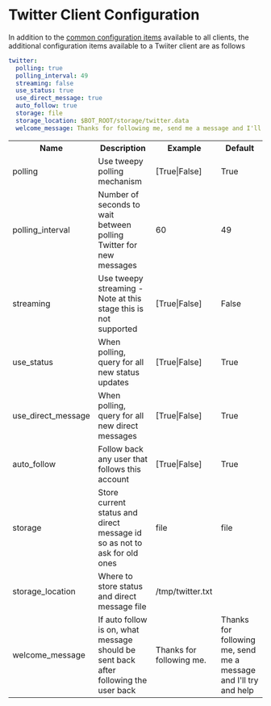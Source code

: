 # Twitter Client Configuration

In addition to the [common configuration items](./Config_Client) available to all clients, the additional configuration 
items available to a Twiiter client are as follows

```yaml
twitter:
  polling: true
  polling_interval: 49
  streaming: false
  use_status: true
  use_direct_message: true
  auto_follow: true
  storage: file
  storage_location: $BOT_ROOT/storage/twitter.data
  welcome_message: Thanks for following me, send me a message and I'll try and help
```

<table>
  <tr>
    <th>Name</th>
    <th>Description</th>
    <th>Example</th>
    <th>Default</th>
  </tr>
  <tr>
    <td>polling</td>
    <td>Use tweepy polling mechanism</td>
    <td>[True|False]</td>
    <td>True</td>
  </tr>
  <tr>
    <td>polling_interval</td>
    <td>Number of seconds to wait between polling Twitter for new messages</td>
    <td>60</td>
    <td>49</td>
  </tr>
  <tr>
    <td>streaming</td>
    <td>Use tweepy streaming - Note at this stage this is not supported</td>
    <td>[True|False]</td>
    <td>False</td>
  </tr>
  <tr>
    <td>use_status</td>
    <td>When polling, query for all new status updates</td>
    <td>[True|False]</td>
    <td>True</td>
  </tr>
  <tr>
    <td>use_direct_message</td>
    <td>When polling, query for all new direct messages</td>
    <td>[True|False]</td>
    <td>True</td>
  </tr>
  <tr>
    <td>auto_follow</td>
    <td>Follow back any user that follows this account</td>
    <td>[True|False]</td>
    <td>True</td>
  </tr>
  <tr>
    <td>storage</td>
    <td>Store current status and direct message id so as not to ask for old ones</td>
    <td>file</td>
    <td>file</td>
  </tr>
  <tr>
    <td>storage_location</td>
    <td>Where to store status and direct message file</td>
    <td>/tmp/twitter.txt</td>
    <td></td>
  </tr>
  <tr>
    <td>welcome_message</td>
    <td>If auto follow is on, what message should be sent back after following the user back</td>
    <td>Thanks for following me.</td>
    <td>Thanks for following me, send me a message and I'll try and help</td>
  </tr>
</table>